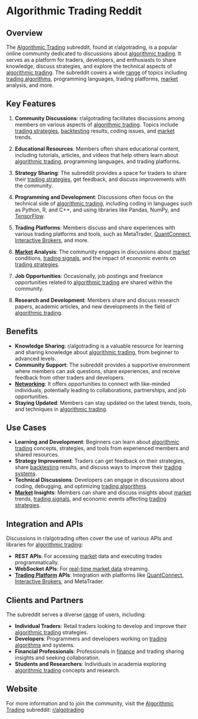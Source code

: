 # Algorithmic Trading Reddit

## Overview
The [Algorithmic Trading](../a/algorithmic_trading.md) subreddit, found at r/algotrading, is a popular online community dedicated to discussions about [algorithmic trading](../a/algorithmic_trading.md). It serves as a platform for traders, developers, and enthusiasts to share knowledge, discuss strategies, and explore the technical aspects of [algorithmic trading](../a/algorithmic_trading.md). The subreddit covers a wide [range](../r/range.md) of topics including [trading algorithms](../t/trading_algorithms.md), programming languages, trading platforms, [market](../m/market.md) analysis, and more.

## Key Features
1. **Community Discussions**: r/algotrading facilitates discussions among members on various aspects of [algorithmic trading](../a/algorithmic_trading.md). Topics include [trading strategies](../t/trading_strategies.md), [backtesting](../b/backtesting.md) results, coding issues, and [market](../m/market.md) trends.

2. **Educational Resources**: Members often share educational content, including tutorials, articles, and videos that help others learn about [algorithmic trading](../a/algorithmic_trading.md), programming languages, and trading platforms.

3. **Strategy Sharing**: The subreddit provides a space for traders to share their [trading strategies](../t/trading_strategies.md), get feedback, and discuss improvements with the community.

4. **Programming and Development**: Discussions often focus on the technical side of [algorithmic trading](../a/algorithmic_trading.md), including coding in languages such as Python, R, and C++, and using libraries like Pandas, NumPy, and [TensorFlow](../t/tensorflow.md).

5. **Trading Platforms**: Members discuss and share experiences with various trading platforms and tools, such as MetaTrader, [QuantConnect](../q/quantconnect.md), [Interactive Brokers](../i/interactive_brokers.md), and more.

6. **[Market](../m/market.md) Analysis**: The community engages in discussions about [market](../m/market.md) conditions, [trading signals](../t/trading_signals.md), and the impact of economic events on [trading strategies](../t/trading_strategies.md).

7. **Job Opportunities**: Occasionally, job postings and freelance opportunities related to [algorithmic trading](../a/algorithmic_trading.md) are shared within the community.

8. **Research and Development**: Members share and discuss research papers, academic articles, and new developments in the field of [algorithmic trading](../a/algorithmic_trading.md).

## Benefits
- **Knowledge Sharing**: r/algotrading is a valuable resource for learning and sharing knowledge about [algorithmic trading](../a/algorithmic_trading.md), from beginner to advanced levels.
- **Community Support**: The subreddit provides a supportive environment where members can ask questions, share experiences, and receive feedback from other traders and developers.
- **[Networking](../n/networking.md)**: It offers opportunities to connect with like-minded individuals, potentially leading to collaborations, partnerships, and job opportunities.
- **Staying Updated**: Members can stay updated on the latest trends, tools, and techniques in [algorithmic trading](../a/algorithmic_trading.md).

## Use Cases
- **Learning and Development**: Beginners can learn about [algorithmic trading](../a/algorithmic_trading.md) concepts, strategies, and tools from experienced members and shared resources.
- **Strategy Improvement**: Traders can get feedback on their strategies, share [backtesting](../b/backtesting.md) results, and discuss ways to improve their [trading systems](../t/trading_systems.md).
- **Technical Discussions**: Developers can engage in discussions about coding, debugging, and optimizing [trading algorithms](../t/trading_algorithms.md).
- **[Market](../m/market.md) Insights**: Members can share and discuss insights about [market](../m/market.md) trends, [trading signals](../t/trading_signals.md), and economic events affecting [trading strategies](../t/trading_strategies.md).

## Integration and APIs
Discussions in r/algotrading often cover the use of various APIs and libraries for [algorithmic trading](../a/algorithmic_trading.md):
- **REST APIs**: For accessing [market](../m/market.md) data and executing trades programmatically.
- **WebSocket APIs**: For [real-time market data](../r/real-time_market_data.md) streaming.
- **[Trading Platform](../t/trading_platform.md) APIs**: Integration with platforms like [QuantConnect](../q/quantconnect.md), [Interactive Brokers](../i/interactive_brokers.md), and MetaTrader.

## Clients and Partners
The subreddit serves a diverse [range](../r/range.md) of users, including:
- **Individual Traders**: Retail traders looking to develop and improve their [algorithmic trading](../a/algorithmic_trading.md) strategies.
- **Developers**: Programmers and developers working on [trading algorithms](../t/trading_algorithms.md) and systems.
- **Financial Professionals**: Professionals in [finance](../f/finance.md) and trading sharing insights and seeking collaboration.
- **Students and Researchers**: Individuals in academia exploring [algorithmic trading](../a/algorithmic_trading.md) concepts and research.

## Website
For more information and to join the community, visit the [Algorithmic Trading](../a/algorithmic_trading.md) subreddit: [r/algotrading](https://www.reddit.com/r/algotrading/)